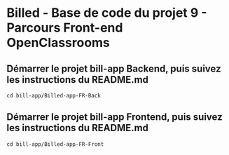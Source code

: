 # Billed - Base de code du projet 9 - Parcours Front-end OpenClassrooms

## Démarrer le projet bill-app Backend, puis suivez les instructions du README.md

```
cd bill-app/Billed-app-FR-Back
```

## Démarrer le projet bill-app Frontend, puis suivez les instructions du README.md

```
cd bill-app/Billed-app-FR-Front
```
